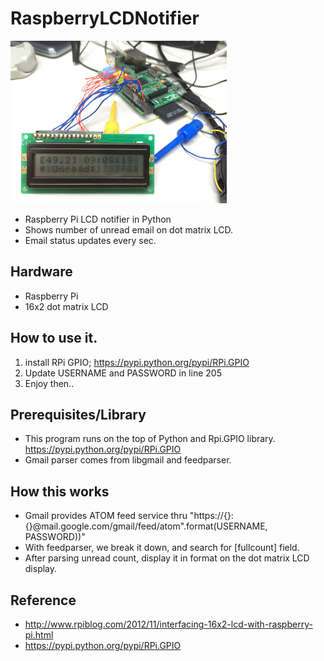 RaspberryLCDNotifier
====================

![RpiGmailer](https://github.com/ssegma/RaspberryLCDNotifier/blob/master/Rpi_Gmailnotifier.jpg)

* Raspberry Pi LCD notifier in Python
* Shows number of unread email on dot matrix LCD.
* Email status updates every sec.


Hardware
---------
* Raspberry Pi
* 16x2 dot matrix LCD

How to use it.
-----------------
1. install RPi GPIO; https://pypi.python.org/pypi/RPi.GPIO
2. Update   USERNAME and PASSWORD in line 205
3. Enjoy then..


Prerequisites/Library 
--------------
* This program runs on the top of Python and Rpi.GPIO library. https://pypi.python.org/pypi/RPi.GPIO
* Gmail parser comes from libgmail and feedparser.


How this works
-----------------
* Gmail provides ATOM feed service thru "https://{}:{}@mail.google.com/gmail/feed/atom".format(USERNAME, PASSWORD))"
* With feedparser, we break it down, and search for [fullcount] field.
* After parsing unread count, display it in format on the dot matrix LCD display.
  

Reference
------------
* http://www.rpiblog.com/2012/11/interfacing-16x2-lcd-with-raspberry-pi.html
* https://pypi.python.org/pypi/RPi.GPIO
 

